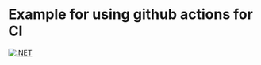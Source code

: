 # Example for using github actions for CI

[![.NET](https://github.com/ThomasSchuetz/dotnet_ci/actions/workflows/dotnet.yml/badge.svg)](https://github.com/ThomasSchuetz/dotnet_ci/actions/workflows/dotnet.yml)
